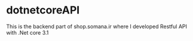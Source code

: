 # dotnetcoreAPI

This is the backend part of shop.somana.ir where I developed Restful API with .Net core 3.1
